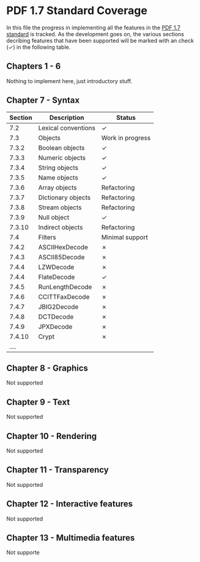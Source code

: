 # PDF 1.7 Standard Coverage

In this file the progress in implementing all the features in the [PDF 1.7 standard](http://wwwimages.adobe.com/www.adobe.com/content/dam/acom/en/devnet/pdf/pdfs/PDF32000_2008.pdf) is tracked.
As the development goes on, the various sections decribing features that have been supported
will be marked with an check (✓) in the following table.

## Chapters 1 - 6

Nothing to implement here, just introductory stuff.

## Chapter 7 - Syntax

| Section           | Description         | Status           |
| ----------------- | -----------         | ---------------- |
| 7.2               | Lexical conventions | ✓                |
| 7.3               | Objects             | Work in progress |
| 7.3.2             | Boolean objects     | ✓                |
| 7.3.3             | Numeric objects     | ✓                |
| 7.3.4             | String objects      | ✓                |
| 7.3.5             | Name objects        | ✓                |
| 7.3.6             | Array objects       | Refactoring      |
| 7.3.7             | Dictionary objects  | Refactoring      |
| 7.3.8             | Stream objects      | Refactoring      |
| 7.3.9             | Null object         | ✓                |
| 7.3.10            | Indirect objects    | Refactoring      |
| 7.4               | Filters             | Minimal support  |
| 7.4.2             | ASCIIHexDecode      | ✗                |
| 7.4.3             | ASCII85Decode       | ✗                |
| 7.4.4             | LZWDecode           | ✗                |
| 7.4.4             | FlateDecode         | ✓                |
| 7.4.5             | RunLengthDecode     | ✗                |
| 7.4.6             | CCITTFaxDecode      | ✗                |
| 7.4.7             | JBIG2Decode         | ✗                |
| 7.4.8             | DCTDecode           | ✗                |
| 7.4.9             | JPXDecode           | ✗                |
| 7.4.10            | Crypt               | ✗                |
| ....                                                       |


## Chapter 8 - Graphics

Not supported

## Chapter 9 - Text

Not supported

## Chapter 10 - Rendering

Not supported

## Chapter 11 - Transparency

Not supported


## Chapter 12 - Interactive features

Not supported

## Chapter 13 - Multimedia features

Not supporte